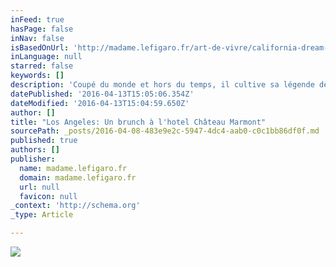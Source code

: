 ```yaml
---
inFeed: true
hasPage: false
inNav: false
isBasedOnUrl: 'http://madame.lefigaro.fr/art-de-vivre/california-dream-120513-381920'
inLanguage: null
starred: false
keywords: []
description: 'Coupé du monde et hors du temps, il cultive sa légende depuis 1929, dans un esprit club ultra-sélect. Réservé à quelques happy few, de préférence du septième art, il devient l’ultime refuge des célébrités pendant la awards season (saison des oscars). On y va pour : vivre comme une star hollywoodienne (sans les frasques). Les gens du cinéma y séjournent plusieurs semaines à l’occasion de l’écriture d’un scénario ou du tournage d’un film, comme dans Somewhere (2011), de Sofia Coppola, pour qui le Chateau Marmont est un rite de passage. Le hot spot : le bar ultra-confidentiel et ses banquettes alcôves plongées dans une semi-obscurité. Le détail déco : les salles de bains surannées et les kitchenettes années 1950, avec les cultissimes cuisinières O’Keefe & Merritt Stove (on pense au cliché de Paul Newman, ex-résident, aux fourneaux, en short…). C’est le concept de l’appartement-hôtel avant l’heure. À faire : prendre ses quartiers presque exclusivement au lounge pour y retrouver ses pairs et faire des affaires. Plutôt que de se prélasser all day long à la piscine et malgré les charmants petits passages à l’ombre des bambous qui y mènent. On aime : l’atmosphère très particulière qui émane du lieu, entre passé romantique et présent décadent, à laquelle s’ajoute la sensation troublante de séjourner dans une maison privée. Impressionnant de l’extérieur avec sa façade blanche d’inspiration Renaissance française, il est étonnamment cosy à l’intérieur. Le + : le papier à lettres avec en-tête à son nom (à titre de résident) dans son secrétaire. Very exclusive.'
datePublished: '2016-04-13T15:05:06.354Z'
dateModified: '2016-04-13T15:04:59.650Z'
author: []
title: "Los Angeles: Un brunch à l'hotel Château Marmont"
sourcePath: _posts/2016-04-08-483e9e2c-5947-4dc4-aab0-c0c1bb86df0f.md
published: true
authors: []
publisher:
  name: madame.lefigaro.fr
  domain: madame.lefigaro.fr
  url: null
  favicon: null
_context: 'http://schema.org'
_type: Article

---
```

![](https://s3-us-west-2.amazonaws.com/the-grid-img/p/545bde6c604c4f7982a29899b719b7d9930563a0.jpg)